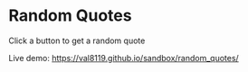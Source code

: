 # Random Quotes
Click a button to get a random quote

Live demo: https://val8119.github.io/sandbox/random_quotes/
